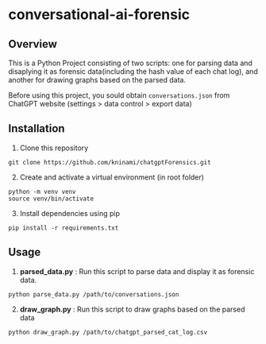 # conversational-ai-forensic

## Overview 

This is a Python Project consisting of two scripts: one for parsing data and disaplying it as forensic data(including the hash value of each chat log), and another for drawing graphs based on the parsed data.

Before using this project, you sould obtain ``conversations.json`` from ChatGPT website (settings > data control > export data)

## Installation 

1. Clone this repository
```
git clone https://github.com/kninami/chatgptForensics.git
```

2. Create and activate a virtual environment (in root folder)
```
python -m venv venv
source venv/bin/activate
```

3. Install dependencies using pip
```
pip install -r requirements.txt
```

## Usage

1. **parsed_data.py** : Run this script to parse data and display it as forensic data. 
```
python parse_data.py /path/to/conversations.json 
```

2. **draw_graph.py** : Run this script to draw graphs based on the parsed data
```
python draw_graph.py /path/to/chatgpt_parsed_cat_log.csv 
```